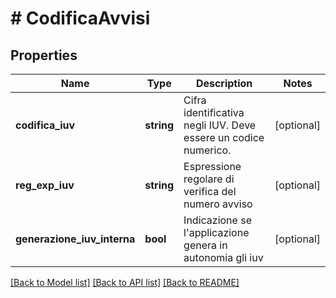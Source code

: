 # # CodificaAvvisi

## Properties

Name | Type | Description | Notes
------------ | ------------- | ------------- | -------------
**codifica_iuv** | **string** | Cifra identificativa negli IUV. Deve essere un codice numerico. | [optional]
**reg_exp_iuv** | **string** | Espressione regolare di verifica del numero avviso | [optional]
**generazione_iuv_interna** | **bool** | Indicazione se l&#39;applicazione genera in autonomia gli iuv | [optional]

[[Back to Model list]](../../README.md#models) [[Back to API list]](../../README.md#endpoints) [[Back to README]](../../README.md)

